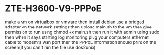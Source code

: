 # ZTE-H3600-V9-PPPoE

make a vm on virtualbox or vmware then install debian use a bridged adapter on the network settings then upload main.sh to the vm then give permission to run using chmod +x main.sh then run it with admin using sudo then when it says starting log monitoring plug your computers ethernet cable to modem's wan port then the PPPoE information should print on the screen(if you can't run the file use dos2unix)

